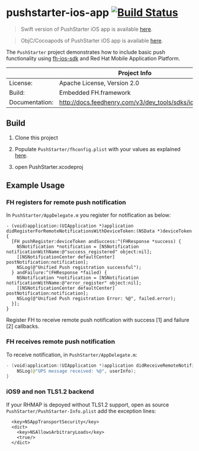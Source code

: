 # pushstarter-ios-app [![Build Status](https://travis-ci.org/feedhenry-templates/pushstarter-ios-app.png)](https://travis-ci.org/feedhenry-templates/pushstarter-ios-app)

> Swift version of PushStarter iOS app is available [here](https://github.com/feedhenry-templates/pushstarter-ios-app/tree/swift).

> ObjC/Cocoapods of PushStarter iOS app is available [here](https://github.com/feedhenry-templates/pushstarter-ios-app/tree/cocoapods).

The ```PushStarter``` project demonstrates how to include basic push functionality using [fh-ios-sdk](https://github.com/feedhenry/fh-ios-sdk) and Red Hat Mobile Application Platform.

|                 | Project Info  |
| --------------- | ------------- |
| License:        | Apache License, Version 2.0  |
| Build:          | Embedded FH.framework  |
| Documentation:  | http://docs.feedhenry.com/v3/dev_tools/sdks/ios.html|

## Build

1. Clone this project

2. Populate ```PushStarter/fhconfig.plist``` with your values as explained [here](http://docs.feedhenry.com/v3/dev_tools/sdks/ios.html#ios-configure).

3. open PushStarter.xcodeproj

## Example Usage

### FH registers for remote push notification

In ```PushStarter/AppDelegate.m``` you register for notification as below:

```
- (void)application:(UIApplication *)application didRegisterForRemoteNotificationsWithDeviceToken:(NSData *)deviceToken {
  [FH pushRegister:deviceToken andSuccess:^(FHResponse *success) {
    NSNotification *notification = [NSNotification notificationWithName:@"success_registered" object:nil];
    [[NSNotificationCenter defaultCenter] postNotification:notification];
    NSLog(@"Unified Push registration successful");
  } andFailure:^(FHResponse *failed) {
    NSNotification *notification = [NSNotification notificationWithName:@"error_register" object:nil];
    [[NSNotificationCenter defaultCenter] postNotification:notification];
    NSLog(@"Unified Push registration Error: %@", failed.error);
  }];
}
```
Register FH to receive remote push notification with success [1] and failure [2] callbacks.

### FH receives remote push notification

To receive notification, in ```PushStarter/AppDelegate.m```:

```Swift
- (void)application:(UIApplication *)application didReceiveRemoteNotification:(NSDictionary *)userInfo {
    NSLog(@"UPS message received: %@", userInfo);
}
```
### iOS9 and non TLS1.2 backend

If your RHMAP is depoyed without TLS1.2 support, open as source  ```PushStarter/PushStarter-Info.plist``` add the exception lines:

```
  <key>NSAppTransportSecurity</key>
  <dict>
    <key>NSAllowsArbitraryLoads</key>
    <true/>
  </dict>
  ```
